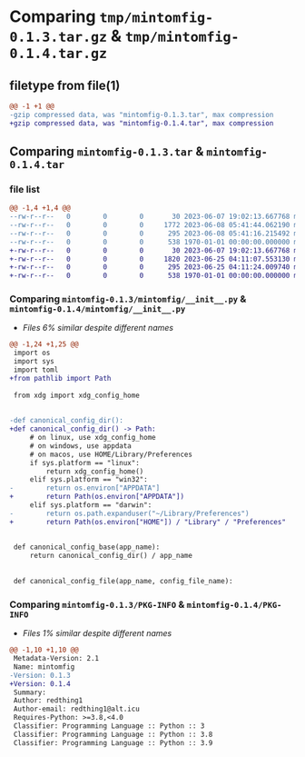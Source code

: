 # Comparing `tmp/mintomfig-0.1.3.tar.gz` & `tmp/mintomfig-0.1.4.tar.gz`

## filetype from file(1)

```diff
@@ -1 +1 @@
-gzip compressed data, was "mintomfig-0.1.3.tar", max compression
+gzip compressed data, was "mintomfig-0.1.4.tar", max compression
```

## Comparing `mintomfig-0.1.3.tar` & `mintomfig-0.1.4.tar`

### file list

```diff
@@ -1,4 +1,4 @@
--rw-r--r--   0        0        0       30 2023-06-07 19:02:13.667768 mintomfig-0.1.3/README.md
--rw-r--r--   0        0        0     1772 2023-06-08 05:41:44.062190 mintomfig-0.1.3/mintomfig/__init__.py
--rw-r--r--   0        0        0      295 2023-06-08 05:41:16.215492 mintomfig-0.1.3/pyproject.toml
--rw-r--r--   0        0        0      538 1970-01-01 00:00:00.000000 mintomfig-0.1.3/PKG-INFO
+-rw-r--r--   0        0        0       30 2023-06-07 19:02:13.667768 mintomfig-0.1.4/README.md
+-rw-r--r--   0        0        0     1820 2023-06-25 04:11:07.553130 mintomfig-0.1.4/mintomfig/__init__.py
+-rw-r--r--   0        0        0      295 2023-06-25 04:11:24.009740 mintomfig-0.1.4/pyproject.toml
+-rw-r--r--   0        0        0      538 1970-01-01 00:00:00.000000 mintomfig-0.1.4/PKG-INFO
```

### Comparing `mintomfig-0.1.3/mintomfig/__init__.py` & `mintomfig-0.1.4/mintomfig/__init__.py`

 * *Files 6% similar despite different names*

```diff
@@ -1,24 +1,25 @@
 import os
 import sys
 import toml
+from pathlib import Path
 
 from xdg import xdg_config_home
 
 
-def canonical_config_dir():
+def canonical_config_dir() -> Path:
     # on linux, use xdg_config_home
     # on windows, use appdata
     # on macos, use HOME/Library/Preferences
     if sys.platform == "linux":
         return xdg_config_home()
     elif sys.platform == "win32":
-        return os.environ["APPDATA"]
+        return Path(os.environ["APPDATA"])
     elif sys.platform == "darwin":
-        return os.path.expanduser("~/Library/Preferences")
+        return Path(os.environ["HOME"]) / "Library" / "Preferences"
 
 
 def canonical_config_base(app_name):
     return canonical_config_dir() / app_name
 
 
 def canonical_config_file(app_name, config_file_name):
```

### Comparing `mintomfig-0.1.3/PKG-INFO` & `mintomfig-0.1.4/PKG-INFO`

 * *Files 1% similar despite different names*

```diff
@@ -1,10 +1,10 @@
 Metadata-Version: 2.1
 Name: mintomfig
-Version: 0.1.3
+Version: 0.1.4
 Summary: 
 Author: redthing1
 Author-email: redthing1@alt.icu
 Requires-Python: >=3.8,<4.0
 Classifier: Programming Language :: Python :: 3
 Classifier: Programming Language :: Python :: 3.8
 Classifier: Programming Language :: Python :: 3.9
```


